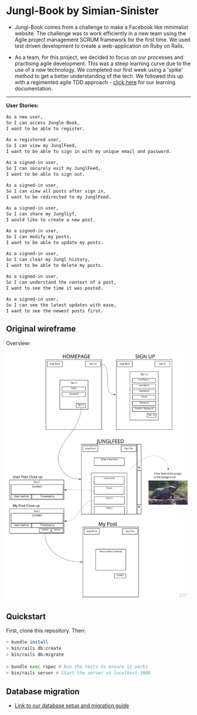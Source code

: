 # Jungl-Book by Simian-Sinister

* Jungl-Book comes from a challenge to make a Facebook like  minimalist website. The challenge was to work efficiently in a new team using the Agile project management SCRUM framework for the first time. We used test driven development to create a web-application on Ruby on Rails.    

* As a team, for this project, we decided to focus on our processes and practising agile development. This was a steep learning curve due to the use of a new technology. We completed our first week using a 'spike' method to get a better understanding of the tech. We followed this up with a regimented agile TDD approach - [click here](https://github.com/simian-sinister/Acebook-Simian-Sinister/wiki) for our learning documentation.

-----
**User Stories:**

```
As a new user,
So I can access Jungle-Book,
I want to be able to register.
```

```
As a registered user,
So I can view my JunglFeed,
I want to be able to sign in with my unique email and password.
```

```
As a signed-in user,
So I can securely exit my JunglFeed,
I want to be able to sign out.
```

```
As a signed-in user,
So I can view all posts after sign in,
I want to be redirected to my JunglFeed.
```

```
As a signed-in user,
So I can share my JunglLyf,
I would like to create a new post.
```

```
As a signed-in user,
So I can modify my posts,
I want to be able to update my posts.
```

```
As a signed-in user,
So I can clear my Jungl history,
I want to be able to delete my posts.
```

```
As a signed-in user,
So I can understand the context of a post,
I want to see the time it was posted.
```

```
As a signed-in user,
So I can see the latest updates with ease,
I want to see the newest posts first.
```

## Original wireframe

Overview:

![Mockup of original overview](app/assets/images/Wireframe_overview.png)

## Quickstart

First, clone this repository. Then:

```bash
> bundle install
> bin/rails db:create
> bin/rails db:migrate

> bundle exec rspec # Run the tests to ensure it works
> bin/rails server # Start the server at localhost:3000
```

## Database migration

- [Link to our database setup and migration guide](https://github.com/simian-sinister/Acebook-Simian-Sinister/blob/master/db/schema.rb)
